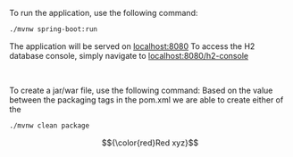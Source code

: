 To run the application, use the following command: 

```diff
./mvnw spring-boot:run
```

The application will be served on [localhost:8080](http://localhost:8080/)
To access the H2 database console, simply navigate to [localhost:8080/h2-console](http://localhost:8080/h2-console/)

<br/>

To create a jar/war file, use the following command:
Based on the value between the packaging tags in the pom.xml we are able to create either of the 
```diff
./mvnw clean package
```

$${\color{red}Red xyz}$$


